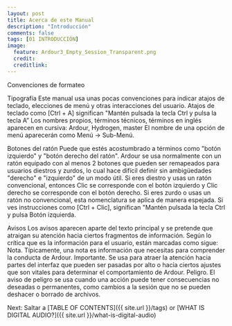 ```yaml
---
layout: post
title: Acerca de este Manual
description: "Introducción"
comments: false 
tags: [01 INTRODUCCIÓN]
image:
  feature: Ardour3_Empty_Session_Transparent.png
  credit:  
  creditlink:  
---
```


Convenciones de formateo

Tipografía
Este manual usa unas pocas convenciones para indicar atajos de teclado, elecciones de menú y otras interacciones del usuario.
Atajos de teclado como [Ctrl + A] significan "Mantén pulsada la tecla Ctrl y pulsa la tecla A”
Los nombres propios, términos técnicos, términos en inglés aparecen en cursiva: Ardour, Hydrogen, master
El nombre de una opción de menú aparecerán como Menú → Sub-Menú.

Botones del ratón
Puede que estés acostumbrado a términos como "botón izquierdo" y "botón derecho del ratón". Ardour se usa normalmente con un ratón equipado con al menos 2 botones que pueden ser remapeados para usuarios diestros y zurdos, lo cual hace difícil definir sin ambigüedades "derecho" e "izquierdo" de un modo útil. 
Si eres diestro y usas un ratón convencional, entonces Clic se corresponde con el botón izquierdo y Clic derecho se corresponde con el botón derecho. Si eres zurdo o usas un ratón no convencional, esta nomenclatura se aplica de manera espejada. Si ves instrucciones como [Ctrl + Clic], significan "Mantén pulsada la tecla Ctrl y pulsa Botón izquierda.

Avisos
Los avisos aparecen aparte del texto principal y se pretende que atraigan su atención hacia ciertos fragmentos de información. Según lo crítica que es la información para el usuario, están marcadas como sigue:
Nota. Típicamente, una nota es información que necesitas para comprender la conducta de Ardour.
Importante. Se usa para atraer la atención hacia partes del interfaz que pueden ser pasadas por alto o hacia ciertos ajustes que son vitales para determinar el comportamiento de Ardour.
Peligro. El aviso de peligro se usa cuando una acción puede tener consecuencias no deseadas o permanentes, como cambios a la sesión que no se pueden deshacer o borrado de archivos.

Next: Saltar a [TABLE OF CONTENTS]({{ site.url }}/tags) or [WHAT IS DIGITAL AUDIO?]({{ site.url }}/what-is-digital-audio)
